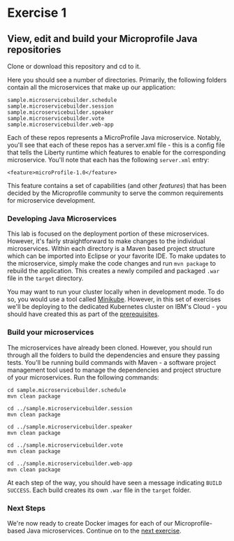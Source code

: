 # Exercise 1
## View, edit and build your Microprofile Java repositories

Clone or download this repository and cd to it.

Here you should see a number of directories. Primarily, the following folders contain all the microservices that make up our application:

```
sample.microservicebuilder.schedule
sample.microservicebuilder.session
sample.microservicebuilder.speaker
sample.microservicebuilder.vote
sample.microservicebuilder.web-app
```

Each of these repos represents a MicroProfile Java microservice. Notably, you'll see that each of these repos has a server.xml file - this is a config file that tells the Liberty runtime which features to enable for the corresponding microservice. You'll note that each has the following `server.xml` entry:

```
<feature>microProfile-1.0</feature>
```

This feature contains a set of capabilities (and other _features_) that has been decided by the Microprofile community to serve the common requirements for microservice development.

### Developing Java Microservices

This lab is focused on the deployment portion of these microservices. However, it's fairly straightforward to make changes to the individual microservices. Within each directory is a Maven based project structure which can be imported into Eclipse or your favorite IDE. To make updates to the microservice, simply make the code changes and run `mvn package` to rebuild the application. This creates a newly compiled and packaged `.war` file in the `target` directory.

You may want to run your cluster locally when in development mode. To do so, you would use a tool called [Minikube](https://kubernetes.io/docs/getting-started-guides/minikube/). However, in this set of exercises we'll be deploying to the dedicated Kubernetes cluster on IBM's Cloud - you should have created this as part of the [prerequisites](../README.md).

### Build your microservices
The microservices have already been cloned. However, you should run through all the folders to build the dependencies and ensure they passing tests. You'll be running build commands with Maven - a software project management tool used to manage the dependencies and project structure of your microservices. Run the following commands:

```
cd sample.microservicebuilder.schedule
mvn clean package

cd ../sample.microservicebuilder.session
mvn clean package

cd ../sample.microservicebuilder.speaker
mvn clean package

cd ../sample.microservicebuilder.vote
mvn clean package

cd ../sample.microservicebuilder.web-app
mvn clean package
```

At each step of the way, you should have seen a message indicating `BUILD SUCCESS`. Each build creates its own `.war` file in the `target` folder.

### Next Steps

We're now ready to create Docker images for each of our Microprofile-based Java microservices. Continue on to the [next exercise](ex2.md).